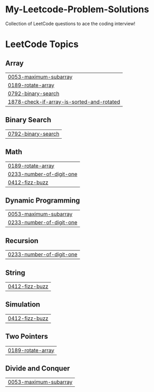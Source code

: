 # My-Leetcode-Problem-Solutions
Collection of LeetCode questions to ace the coding interview!

<!---LeetCode Topics Start-->
# LeetCode Topics
## Array
|  |
| ------- |
| [0053-maximum-subarray](https://github.com/satyambirla18/My-Leetcode-Problem-Solutions/tree/master/0053-maximum-subarray) |
| [0189-rotate-array](https://github.com/satyambirla18/My-Leetcode-Problem-Solutions/tree/master/0189-rotate-array) |
| [0792-binary-search](https://github.com/satyambirla18/My-Leetcode-Problem-Solutions/tree/master/0792-binary-search) |
| [1878-check-if-array-is-sorted-and-rotated](https://github.com/satyambirla18/My-Leetcode-Problem-Solutions/tree/master/1878-check-if-array-is-sorted-and-rotated) |
## Binary Search
|  |
| ------- |
| [0792-binary-search](https://github.com/satyambirla18/My-Leetcode-Problem-Solutions/tree/master/0792-binary-search) |
## Math
|  |
| ------- |
| [0189-rotate-array](https://github.com/satyambirla18/My-Leetcode-Problem-Solutions/tree/master/0189-rotate-array) |
| [0233-number-of-digit-one](https://github.com/satyambirla18/My-Leetcode-Problem-Solutions/tree/master/0233-number-of-digit-one) |
| [0412-fizz-buzz](https://github.com/satyambirla18/My-Leetcode-Problem-Solutions/tree/master/0412-fizz-buzz) |
## Dynamic Programming
|  |
| ------- |
| [0053-maximum-subarray](https://github.com/satyambirla18/My-Leetcode-Problem-Solutions/tree/master/0053-maximum-subarray) |
| [0233-number-of-digit-one](https://github.com/satyambirla18/My-Leetcode-Problem-Solutions/tree/master/0233-number-of-digit-one) |
## Recursion
|  |
| ------- |
| [0233-number-of-digit-one](https://github.com/satyambirla18/My-Leetcode-Problem-Solutions/tree/master/0233-number-of-digit-one) |
## String
|  |
| ------- |
| [0412-fizz-buzz](https://github.com/satyambirla18/My-Leetcode-Problem-Solutions/tree/master/0412-fizz-buzz) |
## Simulation
|  |
| ------- |
| [0412-fizz-buzz](https://github.com/satyambirla18/My-Leetcode-Problem-Solutions/tree/master/0412-fizz-buzz) |
## Two Pointers
|  |
| ------- |
| [0189-rotate-array](https://github.com/satyambirla18/My-Leetcode-Problem-Solutions/tree/master/0189-rotate-array) |
## Divide and Conquer
|  |
| ------- |
| [0053-maximum-subarray](https://github.com/satyambirla18/My-Leetcode-Problem-Solutions/tree/master/0053-maximum-subarray) |
<!---LeetCode Topics End-->